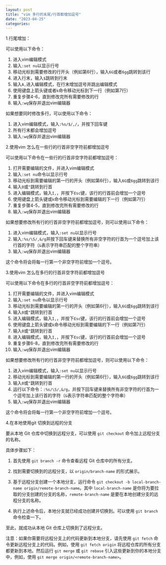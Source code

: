 ```yaml
---
layout: post
title: "vim 多行的末尾/行首都增加逗号"
date: "2023-04-25"
categories: 
---
```

<p>1.行尾增加：</p>

<p>可以使用以下命令：</p>

<ol>
	<li>进入vim编辑模式</li>
	<li>输入<code>:set nu</code>以显示行号</li>
	<li>移动光标到需要修改的行开头（例如第6行），输入<code>6G</code>或者<code>6gg</code>跳转到该行</li>
	<li>进入行末，输入<code>$</code>跳转到行末</li>
	<li>输入<code>A,</code>进入编辑模式，在行末增加逗号并跳出编辑模式</li>
	<li>使用键盘上箭头键或者<code>k</code>命令移动光标到下一行（例如第7行）</li>
	<li>重复步骤4-6，直到修改完所有需要修改的行</li>
	<li>输入<code>:wq</code>保存并退出vim编辑器</li>
</ol>

<p>如果想要同时修改多行，可以使用以下命令：</p>

<ol>
	<li>进入vim编辑模式，输入<code>:%s/$/,/</code>，并按下回车键</li>
	<li>所有行末都会增加逗号</li>
	<li>输入<code>:wq</code>保存并退出vim编辑器</li>
</ol>

<p>2.使用vim 怎么在一些行的行首非空字符前都增加逗号</p>

<div id="rtf11975">
<div>
<p>可以使用以下命令在一些行的行首非空字符前都增加逗号：</p>

<ol>
	<li>打开需要编辑的文件，并进入vim编辑模式</li>
	<li>输入<code>:set nu</code>命令以显示行号</li>
	<li>移动光标到需要编辑的第一行的开头（例如第6行），输入<code>6G</code>或<code>6gg</code>跳转到该行</li>
	<li>输入<code>0</code>或<code>^</code>跳转到行首</li>
	<li>进入编辑模式，输入<code>I,</code>，并按下<code>Esc</code>键，该行的行首前会增加一个逗号</li>
	<li>使用键盘上箭头键或<code>k</code>命令移动光标到需要编辑的下一行（例如第7行）</li>
	<li>重复步骤4-5，直到修改完所有需要修改的行</li>
	<li>输入<code>:wq</code>保存并退出vim编辑器</li>
</ol>

<p>如果想要修改所有行的行首非空字符前都增加逗号，则可以使用以下命令：</p>

<ol>
	<li>进入vim编辑模式，输入<code>:set nu</code>以显示行号</li>
	<li>输入<code>:%s/\S/,&amp;/g</code>并按下回车键来替换所有非空字符的行首为一个逗号加上该行首的字符（<code>&amp;</code>表示字符串匹配的整个字符串）</li>
	<li>输入<code>:wq</code>保存并退出vim编辑器</li>
</ol>

<p>这个命令将会将每一行第一个非空字符前增加一个逗号。</p>

<p>3.使用vim 怎么在多行的行首非空字符前都增加逗号</p>

<div id="rtf11989">
<div>
<p>可以使用以下命令在多行的行首非空字符前都增加逗号：</p>

<ol>
	<li>打开需要编辑的文件，并进入vim编辑模式</li>
	<li>输入<code>:set nu</code>命令以显示行号</li>
	<li>移动光标到需要编辑的第一行的开头（例如第6行），输入<code>6G</code>或<code>6gg</code>跳转到该行</li>
	<li>输入<code>0</code>或<code>^</code>跳转到行首</li>
	<li>进入编辑模式，输入<code>I,</code>，并按下<code>Esc</code>键，该行的行首前会增加一个逗号</li>
	<li>使用键盘上箭头键或<code>k</code>命令移动光标到需要编辑的下一行（例如第7行）</li>
	<li>输入<code>0</code>或<code>^</code>跳转到行首</li>
	<li>进入编辑模式，输入<code>I,</code>，并按下<code>Esc</code>键，该行的行首前会增加一个逗号</li>
	<li>重复步骤6-8，直到修改完所有需要修改的行</li>
	<li>输入<code>:wq</code>保存并退出vim编辑器</li>
</ol>

<p>如果想要修改所有行的行首非空字符前都增加逗号，则可以使用以下命令：</p>

<ol>
	<li>进入vim编辑模式，输入<code>:set nu</code>以显示行号</li>
	<li>移动光标到需要编辑的第一行的开头（例如第6行），输入<code>6G</code>或<code>6gg</code>跳转到该行</li>
	<li>输入<code>0</code>或<code>^</code>跳转到行首</li>
	<li>运行以下命令：<code>:%s/\S/,&amp;/g</code>，并按下回车键来替换所有非空字符的行首为一个逗号加上该行首的字符（<code>&amp;</code>表示字符串匹配的整个字符串）</li>
	<li>输入<code>:wq</code>保存并退出vim编辑器</li>
</ol>

<p>这个命令将会将每一行第一个非空字符前增加一个逗号。</p>

<p>4.在本地使用git 切换到远程的分支</p>

<p>要从本地 Git 仓库中切换到远程分支，可以使用 <code>git checkout</code> 命令加上远程分支的名称。</p>

<p>具体步骤如下：</p>

<ol>
	<li>
	<p>首先使用 <code>git branch -r</code> 命令查看远程 Git 仓库中的所有分支。</p>
	</li>
	<li>
	<p>找到需要切换到的远程分支，以 <code>origin/branch-name</code> 的形式展示。</p>
	</li>
	<li>
	<p>基于远程分支创建一个本地分支，运行命令 <code>git checkout -b local-branch-name origin/remote-branch-name</code>。其中 <code>local-branch-name</code> 是你将为要拉取的分支创建的分支的名称，<code>remote-branch-name</code> 是要在本地创建分支的远程分支的名称。</p>
	</li>
	<li>
	<p>执行上述命令后，本地分支就已经成功创建并切换到。可以使用 <code>git branch</code> 命令检查一下。</p>
	</li>
</ol>

<p>至此，就成功从本地 Git 仓库上切换到了远程分支。</p>

<p>注意：如果你需要将远程分支上的代码更新到本地分支，请先使用 <code>git fetch</code> 命令更新远程分支上的代码。例如，使用 <code>git fetch origin</code> 将远程仓库的所有分支都更新到本地。然后运行 <code>git merge</code> 或 <code>git rebase</code> 引入这些更新到你的本地分支中，例如，使用 <code>git merge origin/&lt;remote-branch-name&gt;</code>。</p>

<p>&nbsp;</p>
</div>
</div>

<p>&nbsp;</p>
</div>
</div>

